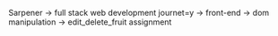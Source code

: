 Sarpener -> full stack web development journet=y -> front-end -> dom manipulation -> edit_delete_fruit assignment

